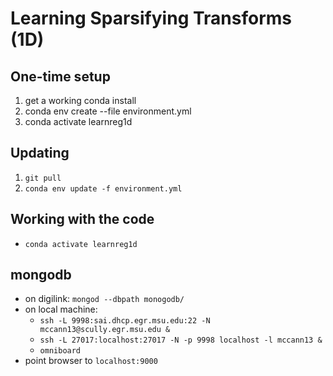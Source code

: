 # Learning Sparsifying Transforms (1D)

## One-time setup
1. get a working conda install
1. conda env create --file environment.yml
1. conda activate learnreg1d

## Updating
1. `git pull`
1. `conda env update -f environment.yml`

## Working with the code
* `conda activate learnreg1d`

## mongodb
* on digilink: `mongod --dbpath monogodb/`
* on local machine:
  * `ssh -L 9998:sai.dhcp.egr.msu.edu:22 -N mccann13@scully.egr.msu.edu &`
  * `ssh -L 27017:localhost:27017 -N -p 9998 localhost -l mccann13 &`
  * `omniboard`
* point browser to `localhost:9000`
